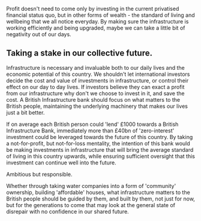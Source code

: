 Profit doesn't need to come only by investing in the current privatised financial status quo, but in other forms of wealth - the standard of living and wellbeing that we all notice everyday. By making sure the infrastructure is working efficiently and being upgraded, maybe we can take a little bit of negativity out of our days.

## Taking a stake in our collective future. 

Infrastructure is necessary and invaluable both to our daily lives and the economic potential of this country. We shouldn't let international investors decide the cost and value of investments in infrastructure, or control their effect on our day to day lives. If investors believe they can exact a profit from our infrastructure why don't we choose to invest in it, and save the cost. A British Infrastructure bank should focus on what matters to the British people, maintaining the underlying machinery that makes our lives just a bit better.

If on average each British person could 'lend' £1000 towards a British Infrastructure Bank, immediately more than £40bn of 'zero-interest' investment could be leveraged towards the future of this country. By taking a not-for-profit, but not-for-loss mentality, the intention of this bank would be making investments in infrastructure that will bring the average standard of living in this country upwards, while ensuring sufficient oversight that this investment can continue well into the future. 

Ambitious but responsible. 

Whether through taking water companies into a form of 'community' ownership, building 'affordable' houses, what infrastructure matters to the British people should be guided by them, and built by them, not just for now, but for the generations to come that may look at the general state of disrepair with no confidence in our shared future.